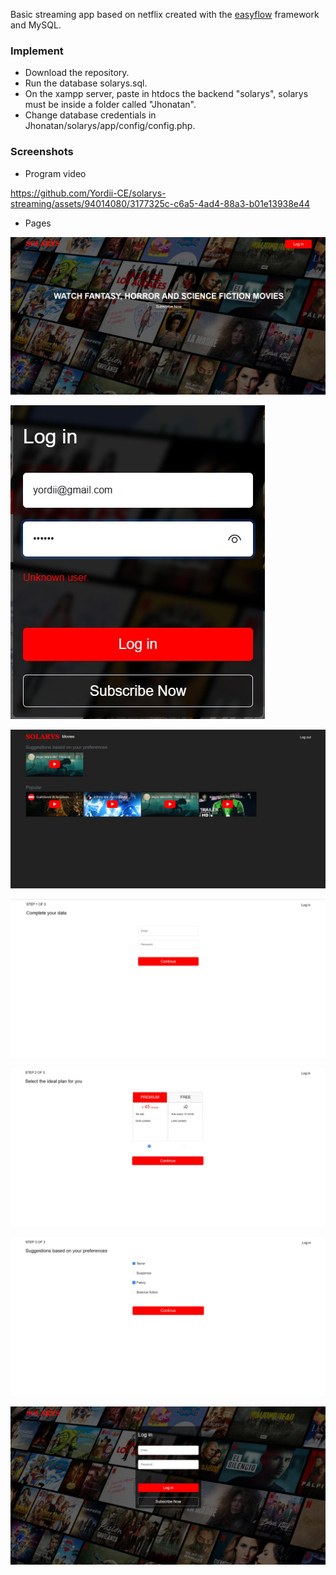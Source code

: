 Basic streaming app based on netflix created with the [easyflow](https://github.com/Yordii-CE/easyflow) framework and MySQL.

### Implement

- Download the repository.
- Run the database solarys.sql.
- On the xampp server, paste in htdocs the backend "solarys", solarys must be inside a folder called "Jhonatan".
- Change database credentials in Jhonatan/solarys/app/config/config.php.

### Screenshots

- Program video




https://github.com/Yordii-CE/solarys-streaming/assets/94014080/3177325c-c6a5-4ad4-88a3-b01e13938e44




- Pages

![Descripción de la imagen](/screenshots/page0.jpeg)

![Descripción de la imagen](/screenshots/page1.jpeg)

![Descripción de la imagen](/screenshots/page2.jpeg)

![Descripción de la imagen](/screenshots/page3.jpeg)

![Descripción de la imagen](/screenshots/page4.jpeg)

![Descripción de la imagen](/screenshots/page5.jpeg)

![Descripción de la imagen](/screenshots/page6.jpeg)
